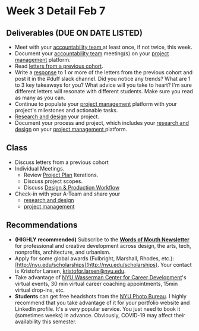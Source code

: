 # Week 3 Detail Feb 7

## Deliverables (DUE ON DATE LISTED)

* Meet with your [accountability team ](../assignments/accountability\_partner.md)at least once, if not twice, this week.&#x20;
* Document your [accountability team](../assignments/accountability\_partner.md) meeting(s) on your [project management](../assignments/website.md) platform.
* Read [letters from a previous cohort](https://drive.google.com/open?id=1Fr1cw72xTrvwSBTM6Bh9OU2XepJ1YNOk).
* Write a [response](../assignments/responses.md) to 1 or more of the letters from the previous cohort and post it in the #duff slack channel. Did you notice any trends? What are 1 to 3 key takeaways for you? What advice will you take to heart? I'm sure different letters will resonate with different students. Make sure you read as many as you can.
* Continue to populate your [project management](../assignments/website.md) platform with your project's milestones and actionable tasks.
* [Research and design](../assignments/project\_plan/) your project.
* Document your process and project, which includes your [research and design](../assignments/project\_plan/) on your [project management ](../assignments/website.md)platform.

## Class

* Discuss letters from a previous cohort
* Individual Meetings.&#x20;
  * Review [Project Plan](../assignments/project\_plan/) Iterations.&#x20;
  * Discuss project scopes.
  * Discuss [Design & Production Workflow](../resources/design-and-production-workflow.md)
* Check-in with your A-Team and share your
  * [research and design](../assignments/project\_plan/)
  * [project management](../assignments/website.md)

## Recommendations

* **(HIGHLY recommended)** Subscribe to the [**Words of Mouth Newsletter**](http://www.wordsofmouth.org) for professional and creative development across design, the arts, tech, nonprofits, architecture, and urbanism.
* Apply for some global awards (Fulbright, Marshall, Rhodes, etc.): [http://nyu.edu/scholarships](http://nyu.edu/scholarships). Your contact is Kristofor Larsen, kristofor.larsen@nyu.edu.
* Take advantage of [NYU Wasserman Center for Career Development](https://www.nyu.edu/students/student-information-and-resources/career-development-and-jobs.html?\_\_s=pvit1odzgzycp3tif89s)'s virtual events, 30 min virtual career coaching appointments, 15min virtual drop-ins, etc.
* **Students** can get free headshots from the [NYU Photo Bureau](https://www.nyu.edu/employees/resources-and-services/media-and-communications/photo-services/in-studio-headshots.html). I highly recommend that you take advantage of it for your portfolio website and LinkedIn profile. It's a very popular service. You just need to book it (sometimes weeks) in advance. Obviously, COVID-19 may affect their availability this semester.
